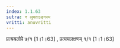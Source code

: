 ```yaml
---
index: 1.1.63
sutra: न लुमताऽङ्गस्य
vritti: anuvritti
---
```


प्रत्ययलोपे ७/१ [1।1।63] ,  प्रत्ययलक्षणम् १/१ [1।1।63]